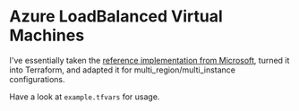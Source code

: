 # Azure LoadBalanced Virtual Machines

I've essentially taken the [reference implementation from Microsoft](https://learn.microsoft.com/en_us/azure/load_balancer/quickstart_load_balancer_standard_public_template), turned it into Terraform, and adapted it for multi_region/multi_instance configurations.

Have a look at `example.tfvars` for usage.
